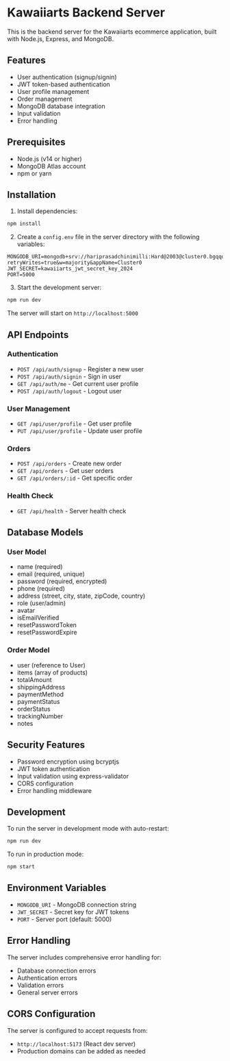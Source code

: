 # Kawaiiarts Backend Server

This is the backend server for the Kawaiiarts ecommerce application, built with Node.js, Express, and MongoDB.

## Features

- User authentication (signup/signin)
- JWT token-based authentication
- User profile management
- Order management
- MongoDB database integration
- Input validation
- Error handling

## Prerequisites

- Node.js (v14 or higher)
- MongoDB Atlas account
- npm or yarn

## Installation

1. Install dependencies:
```bash
npm install
```

2. Create a `config.env` file in the server directory with the following variables:
```
MONGODB_URI=mongodb+srv://hariprasadchinimilli:Hard@2003@cluster0.bgqqqcp.mongodb.net/kawaiiarts?retryWrites=true&w=majority&appName=Cluster0
JWT_SECRET=kawaiiarts_jwt_secret_key_2024
PORT=5000
```

3. Start the development server:
```bash
npm run dev
```

The server will start on `http://localhost:5000`

## API Endpoints

### Authentication
- `POST /api/auth/signup` - Register a new user
- `POST /api/auth/signin` - Sign in user
- `GET /api/auth/me` - Get current user profile
- `POST /api/auth/logout` - Logout user

### User Management
- `GET /api/user/profile` - Get user profile
- `PUT /api/user/profile` - Update user profile

### Orders
- `POST /api/orders` - Create new order
- `GET /api/orders` - Get user orders
- `GET /api/orders/:id` - Get specific order

### Health Check
- `GET /api/health` - Server health check

## Database Models

### User Model
- name (required)
- email (required, unique)
- password (required, encrypted)
- phone (required)
- address (street, city, state, zipCode, country)
- role (user/admin)
- avatar
- isEmailVerified
- resetPasswordToken
- resetPasswordExpire

### Order Model
- user (reference to User)
- items (array of products)
- totalAmount
- shippingAddress
- paymentMethod
- paymentStatus
- orderStatus
- trackingNumber
- notes

## Security Features

- Password encryption using bcryptjs
- JWT token authentication
- Input validation using express-validator
- CORS configuration
- Error handling middleware

## Development

To run the server in development mode with auto-restart:
```bash
npm run dev
```

To run in production mode:
```bash
npm start
```

## Environment Variables

- `MONGODB_URI` - MongoDB connection string
- `JWT_SECRET` - Secret key for JWT tokens
- `PORT` - Server port (default: 5000)

## Error Handling

The server includes comprehensive error handling for:
- Database connection errors
- Authentication errors
- Validation errors
- General server errors

## CORS Configuration

The server is configured to accept requests from:
- `http://localhost:5173` (React dev server)
- Production domains can be added as needed 